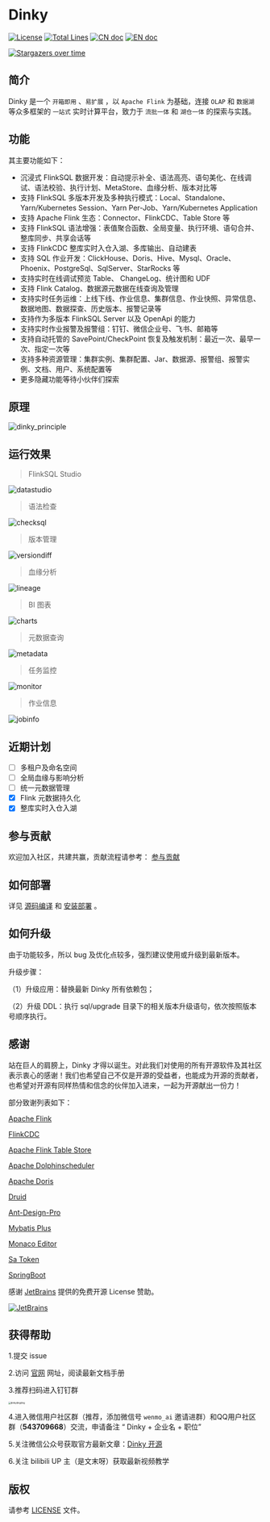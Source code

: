 # Dinky

[![License](https://img.shields.io/badge/license-Apache%202-4EB1BA.svg)](https://www.apache.org/licenses/LICENSE-2.0.html)
[![Total Lines](https://tokei.rs/b1/github/DataLinkDC/dinky?category=lines)](https://github.com/DataLinkDC/dinky)
[![CN doc](https://img.shields.io/badge/文档-中文版-blue.svg)](README_zh_CN.md)
[![EN doc](https://img.shields.io/badge/document-English-blue.svg)](README.md)

[![Stargazers over time](https://starchart.cc/DataLinkDC/dinky.svg)](https://starchart.cc/DataLinkDC/dinky)

## 简介

Dinky 是一个 `开箱即用` 、`易扩展` ，以 `Apache Flink` 为基础，连接 `OLAP` 和 `数据湖` 等众多框架的 `一站式` 实时计算平台，致力于 `流批一体` 和 `湖仓一体` 的探索与实践。

## 功能

其主要功能如下：

- 沉浸式 FlinkSQL 数据开发：自动提示补全、语法高亮、语句美化、在线调试、语法校验、执行计划、MetaStore、血缘分析、版本对比等
- 支持 FlinkSQL 多版本开发及多种执行模式：Local、Standalone、Yarn/Kubernetes Session、Yarn Per-Job、Yarn/Kubernetes Application
- 支持 Apache Flink 生态：Connector、FlinkCDC、Table Store 等
- 支持 FlinkSQL 语法增强：表值聚合函数、全局变量、执行环境、语句合并、整库同步、共享会话等
- 支持 FlinkCDC 整库实时入仓入湖、多库输出、自动建表
- 支持 SQL 作业开发：ClickHouse、Doris、Hive、Mysql、Oracle、Phoenix、PostgreSql、SqlServer、StarRocks 等
- 支持实时在线调试预览 Table、 ChangeLog、统计图和 UDF
- 支持 Flink Catalog、数据源元数据在线查询及管理
- 支持实时任务运维：上线下线、作业信息、集群信息、作业快照、异常信息、数据地图、数据探查、历史版本、报警记录等
- 支持作为多版本 FlinkSQL Server 以及 OpenApi 的能力
- 支持实时作业报警及报警组：钉钉、微信企业号、飞书、邮箱等
- 支持自动托管的 SavePoint/CheckPoint 恢复及触发机制：最近一次、最早一次、指定一次等
- 支持多种资源管理：集群实例、集群配置、Jar、数据源、报警组、报警实例、文档、用户、系统配置等
- 更多隐藏功能等待小伙伴们探索

## 原理

![dinky_principle](https://raw.githubusercontent.com/DataLinkDC/dinky/main/dinky-doc/images/main/dinky_principle.png)

## 运行效果

> FlinkSQL Studio

![datastudio](https://raw.githubusercontent.com/DataLinkDC/dinky/dev/dinky-doc/images/070/datastudio.png)

> 语法检查

![checksql](https://raw.githubusercontent.com/DataLinkDC/dinky/dev/dinky-doc/images/070/checksql.png)

> 版本管理

![versiondiff](https://raw.githubusercontent.com/DataLinkDC/dinky/dev/dinky-doc/images/070/versiondiff.png)

> 血缘分析

![lineage](https://raw.githubusercontent.com/DataLinkDC/dinky/dev/dinky-doc/images/070/lineage.png)

> BI 图表

![charts](https://raw.githubusercontent.com/DataLinkDC/dinky/dev/dinky-doc/images/070/charts.png)

> 元数据查询

![metadata](https://raw.githubusercontent.com/DataLinkDC/dinky/dev/dinky-doc/images/070/metadata.png)

> 任务监控

![monitor](https://raw.githubusercontent.com/DataLinkDC/dinky/dev/dinky-doc/images/070/monitor.png)

> 作业信息

![jobinfo](https://raw.githubusercontent.com/DataLinkDC/dinky/dev/dinky-doc/images/070/jobinfo.png)

## 近期计划

- [ ] 多租户及命名空间
- [ ] 全局血缘与影响分析
- [ ] 统一元数据管理
- [x] Flink 元数据持久化
- [x] 整库实时入仓入湖

## 参与贡献

欢迎加入社区，共建共赢，贡献流程请参考： [参与贡献](https://github.com/DataLinkDC/dinky/blob/dev/docs/docs/developer_guide/contribution/how_contribute.md)

## 如何部署

详见 [源码编译](https://github.com/DataLinkDC/dinky/blob/dev/docs/docs/build_deploy/build.md) 和 [安装部署](https://github.com/DataLinkDC/dinky/blob/dev/docs/docs/build_deploy/deploy.md) 。

## 如何升级

由于功能较多，所以 bug 及优化点较多，强烈建议使用或升级到最新版本。

升级步骤：

（1）升级应用：替换最新 Dinky 所有依赖包；

（2）升级 DDL：执行 sql/upgrade 目录下的相关版本升级语句，依次按照版本号顺序执行。

## 感谢

站在巨人的肩膀上，Dinky 才得以诞生。对此我们对使用的所有开源软件及其社区表示衷心的感谢！我们也希望自己不仅是开源的受益者，也能成为开源的贡献者，也希望对开源有同样热情和信念的伙伴加入进来，一起为开源献出一份力！

部分致谢列表如下：

[Apache Flink](https://github.com/apache/flink)

[FlinkCDC](https://github.com/ververica/flink-cdc-connectors)

[Apache Flink Table Store](https://github.com/apache/flink-table-store)

[Apache Dolphinscheduler](https://github.com/apache/dolphinscheduler)

[Apache Doris](https://github.com/apache/doris)

[Druid](https://github.com/alibaba/druid)

[Ant-Design-Pro](https://github.com/ant-design/ant-design-pro)

[Mybatis Plus](https://github.com/baomidou/mybatis-plus)

[Monaco Editor](https://github.com/Microsoft/monaco-editor)

[Sa Token](https://github.com/dromara/Sa-Token)

[SpringBoot]()

感谢 [JetBrains](https://www.jetbrains.com/?from=dinky) 提供的免费开源 License 赞助。

[![JetBrains](https://raw.githubusercontent.com/DataLinkDC/dinky/main/dinky-doc/images/main/jetbrains.svg)](https://www.jetbrains.com/?from=dinky)

## 获得帮助

1.提交 issue

2.访问 [官网](http://www.dinky.top/#/) 网址，阅读最新文档手册

3.推荐扫码进入钉钉群

<img src="https://raw.githubusercontent.com/DataLinkDC/dinky/dev/dinky-doc/images/main/dinkydingding.jpg" alt="dinkydingding" style="zoom:30%;" />

4.进入微信用户社区群（推荐，添加微信号 `wenmo_ai` 邀请进群）和QQ用户社区群（**543709668**）交流，申请备注 “ Dinky + 企业名 + 职位”

5.关注微信公众号获取官方最新文章：[Dinky 开源](https://mmbiz.qpic.cn/mmbiz_jpg/dyicwnSlTFTp6w4PuJruFaLV6uShCJDkzqwtnbQJrQ90yKDuuIC8tyMU5DK69XZibibx7EPPBRQ3ic81se5UQYs21g/0?wx_fmt=jpeg)

6.关注 bilibili UP 主（是文末呀）获取最新视频教学

## 版权

请参考 [LICENSE](https://github.com/DataLinkDC/dinky/blob/main/LICENSE) 文件。